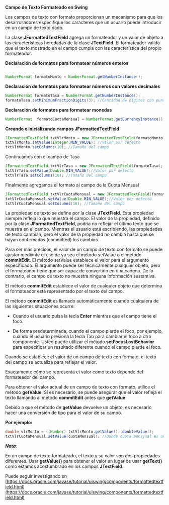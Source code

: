**Campo de Texto Formateado en Swing**

Los campos de texto con formato proporcionan un mecanismo para que los desarrolladores especifique los caracteres que un usuario puede introducir en un campo de texto dado. 

La clase **JFormattedTextField** agrega un formateador y un valor de objeto a las características heredadas de la clase **JTextField**. El formateador valida que el texto mostrado en el campo cumpla con las característica del propio formateador.

**Declaración de formatos para formatear números enteros**

```java

NumberFormat formatoMonto = NumberFormat.getNumberInstance();
```

**Declaración de formatos para formatear números con valores decimales**

```java
NumberFormat formatoTasa = NumberFormat.getNumberInstance();
formatoTasa.setMinimumFractionDigits(3); //Cantidad de dígitos con punto decimal mínimo
```

**Declaración de formatos para formatear monedas**

```java
NumberFormat  formatoCuotaMensual = NumberFormat.getCurrencyInstance();
```

**Creando e inicializando campos JFormattedTextField**

```java
JFormattedTextField txtVlrMonto = new JFormattedTextField(formatoMonto);
txtVlrMonto.setValue(Integer.MIN_VALUE); //Valor por defecto
txtVlrMonto.setColumns(10); //Tamaño del campo

```

Continuamos con el campo de  Tasa

```java
JFormattedTextField txtVlrTasa = new JFormattedTextField(formatoTasa);
txtVlrTasa.setValue(Double.MIN_VALUE);//Valor por defecto
txtVlrTasa.setColumns(10); //Tamaño del campo
```

Finalmente agregamos el formato al campo de la Cuota Mensual

```java
JFormattedTextField txtVlrCuotaMensual = new JFormattedTextField(formatoCuotaMensual);
txtVlrCuotaMensual.setValue(Double.MIN_VALUE);//Valor por defecto
txtVlrCuotaMensual.setColumns(10); //Tamaño del campo
```

La propiedad de texto se define por la clase **JTextField**. Esta propiedad siempre refleja lo que muestra el campo. El valor de la propiedad, definido por la clase **JFormattedTextField**, podría no reflejar el último texto que se muestra en el campo. Mientras el usuario está escribiendo, las propiedades de texto cambian, pero el valor de la propiedad no cambia hasta que se hayan confirmados (committed) los cambios.

Para ser más precisos, el valor de un campo de texto con formato se puede ajustar mediante el uso de ya sea el método setValue o el método **commitEdit**. El método setValue establece el valor para el argumento especificado. El argumento puede ser técnicamente cualquier objeto, pero el formateador tiene que ser capaz de convertirlo en una cadena. De lo contrario, el campo de texto no muestra ninguna información sustantiva.

El método **commitEdit** establece el valor de cualquier objeto que determina el formateador está representado por el texto del campo.

El método **commitEdit** es llamado automáticamente cuando cualquiera de las siguientes situaciones ocurre:

* Cuando el usuario pulsa la tecla **Enter** mientras que el campo tiene el foco.

* De forma predeterminada, cuando el campo pierde el foco, por ejemplo, cuando el usuario presiona la tecla Tab para cambiar el foco a otro componente. Usted puede utilizar el método **setFocusLostBehavior** para especificar un resultado diferente cuando el campo pierde el foco.

Cuando se establece el valor de un campo de texto con formato, el texto del campo se actualiza para reflejar el valor.

Exactamente cómo se representa el valor como texto depende del formateador del campo.

Para obtener el valor actual de un campo de texto con formato, utilice el método **getValue**. Si es necesario, se puede asegurar que el valor refleja el texto llamando al método **commitEdit** antes que **getValue**.

Debido a que el método de **getValue** devuelve un objeto, es necesario hacer una conversión de tipo para el valor de su campo.

**Por ejemplo:**

```java
double vlrMonto = ((Number) txtVlrMonto.getValue()).doubleValue();
txtVlrCuotaMensual.setValue(cuotaMensual); //Donde cuota mensjual es un valor double.
```

**_Nota_**:

En un campo de texto formateado, el texto y su valor son dos propiedades diferentes. Usar **getValue()** para obtener el valor en lugar de usar **getText()** como estamos acostumbrado en los campos **JTextField**.

Puede seguir investigando en [https://docs.oracle.com/javase/tutorial/uiswing/components/formattedtextfield.html](https://docs.oracle.com/javase/tutorial/uiswing/components/formattedtextfield.html)
